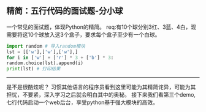 ## 精简：五行代码的面试题-分小球
一个常见的面试题，体现Python的精简。
req:有10个球分别3红、3蓝、4白，现需要将这10个球放入这3个盒子，要求每个盒子至少有一个白球。
```python
import random # 导入random模块
lst = [['w'],['w'],['w'],]
for i in ['w'] + ['r'] * 3 + ['b'] * 3:
random.choice(lst).append(i)
print(lst) # 打印结果
```
---
是不是很酷炫呢？
习惯其他语言的程序员看到这里可能为其精简诧异，可能为其担忧，不要紧，深入学习之后就会明白其中的奥秘。
接下来我们看第三个demo,七行代码启动一个web后台，享受python基于强大模块的高效。
